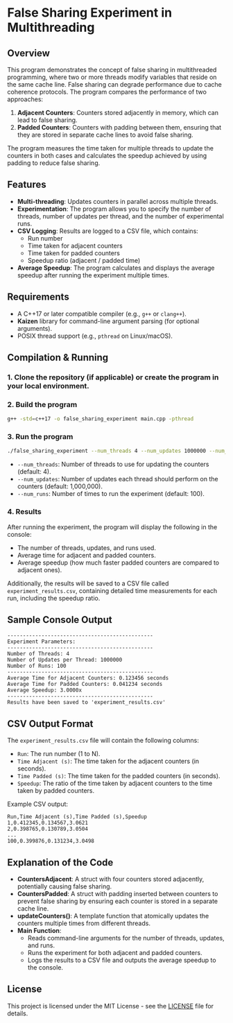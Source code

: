 # False Sharing Experiment in Multithreading

## Overview

This program demonstrates the concept of false sharing in multithreaded programming, where two or more threads modify variables that reside on the same cache line. False sharing can degrade performance due to cache coherence protocols. The program compares the performance of two approaches:
1. **Adjacent Counters**: Counters stored adjacently in memory, which can lead to false sharing.
2. **Padded Counters**: Counters with padding between them, ensuring that they are stored in separate cache lines to avoid false sharing.

The program measures the time taken for multiple threads to update the counters in both cases and calculates the speedup achieved by using padding to reduce false sharing.

## Features

- **Multi-threading**: Updates counters in parallel across multiple threads.
- **Experimentation**: The program allows you to specify the number of threads, number of updates per thread, and the number of experimental runs.
- **CSV Logging**: Results are logged to a CSV file, which contains:
  - Run number
  - Time taken for adjacent counters
  - Time taken for padded counters
  - Speedup ratio (adjacent / padded time)
- **Average Speedup**: The program calculates and displays the average speedup after running the experiment multiple times.

## Requirements

- A C++17 or later compatible compiler (e.g., `g++` or `clang++`).
- **Kaizen** library for command-line argument parsing (for optional arguments).
- POSIX thread support (e.g., `pthread` on Linux/macOS).

## Compilation & Running

### 1. Clone the repository (if applicable) or create the program in your local environment.

### 2. Build the program

```bash
g++ -std=c++17 -o false_sharing_experiment main.cpp -pthread
```

### 3. Run the program

```bash
./false_sharing_experiment --num_threads 4 --num_updates 1000000 --num_runs 100
```

- `--num_threads`: Number of threads to use for updating the counters (default: 4).
- `--num_updates`: Number of updates each thread should perform on the counters (default: 1,000,000).
- `--num_runs`: Number of times to run the experiment (default: 100).

### 4. Results

After running the experiment, the program will display the following in the console:
- The number of threads, updates, and runs used.
- Average time for adjacent and padded counters.
- Average speedup (how much faster padded counters are compared to adjacent ones).

Additionally, the results will be saved to a CSV file called `experiment_results.csv`, containing detailed time measurements for each run, including the speedup ratio.

## Sample Console Output

```
-----------------------------------------------
Experiment Parameters:
-----------------------------------------------
Number of Threads: 4
Number of Updates per Thread: 1000000
Number of Runs: 100
-----------------------------------------------
Average Time for Adjacent Counters: 0.123456 seconds
Average Time for Padded Counters: 0.041234 seconds
Average Speedup: 3.0000x
-----------------------------------------------
Results have been saved to 'experiment_results.csv'
```

## CSV Output Format

The `experiment_results.csv` file will contain the following columns:
- `Run`: The run number (1 to N).
- `Time Adjacent (s)`: The time taken for the adjacent counters (in seconds).
- `Time Padded (s)`: The time taken for the padded counters (in seconds).
- `Speedup`: The ratio of the time taken by adjacent counters to the time taken by padded counters.

Example CSV output:
```
Run,Time Adjacent (s),Time Padded (s),Speedup
1,0.412345,0.134567,3.0621
2,0.398765,0.130789,3.0504
...
100,0.399876,0.131234,3.0498
```

## Explanation of the Code

- **CountersAdjacent**: A struct with four counters stored adjacently, potentially causing false sharing.
- **CountersPadded**: A struct with padding inserted between counters to prevent false sharing by ensuring each counter is stored in a separate cache line.
- **updateCounters()**: A template function that atomically updates the counters multiple times from different threads.
- **Main Function**:
  - Reads command-line arguments for the number of threads, updates, and runs.
  - Runs the experiment for both adjacent and padded counters.
  - Logs the results to a CSV file and outputs the average speedup to the console.

## License

This project is licensed under the MIT License - see the [LICENSE](LICENSE) file for details.
